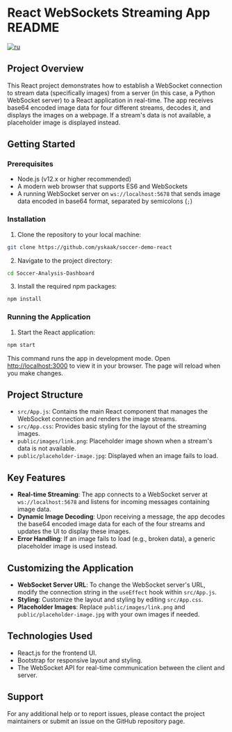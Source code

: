 # React WebSockets Streaming App README
[![ru](https://img.shields.io/badge/lang-ru-yellow.svg)](https://github.com/yskaaks/soccer-demo-react/blob/main/README.ru.md)

## Project Overview

This React project demonstrates how to establish a WebSocket connection to stream data (specifically images) from a server (in this case, a Python WebSocket server) to a React application in real-time. The app receives base64 encoded image data for four different streams, decodes it, and displays the images on a webpage. If a stream's data is not available, a placeholder image is displayed instead.

## Getting Started

### Prerequisites

- Node.js (v12.x or higher recommended)
- A modern web browser that supports ES6 and WebSockets
- A running WebSocket server on `ws://localhost:5678` that sends image data encoded in base64 format, separated by semicolons (`;`)

### Installation

1. Clone the repository to your local machine:
```bash
git clone https://github.com/yskaak/soccer-demo-react
```
2. Navigate to the project directory:
```bash
cd Soccer-Analysis-Dashboard
```
3. Install the required npm packages:
```bash
npm install
```

### Running the Application

1. Start the React application:
```bash
npm start
```
This command runs the app in development mode. Open [http://localhost:3000](http://localhost:3000) to view it in your browser. The page will reload when you make changes.

## Project Structure

- `src/App.js`: Contains the main React component that manages the WebSocket connection and renders the image streams.
- `src/App.css`: Provides basic styling for the layout of the streaming images.
- `public/images/link.png`: Placeholder image shown when a stream's data is not available.
- `public/placeholder-image.jpg`: Displayed when an image fails to load.

## Key Features

- **Real-time Streaming**: The app connects to a WebSocket server at `ws://localhost:5678` and listens for incoming messages containing image data.
- **Dynamic Image Decoding**: Upon receiving a message, the app decodes the base64 encoded image data for each of the four streams and updates the UI to display these images.
- **Error Handling**: If an image fails to load (e.g., broken data), a generic placeholder image is used instead.

## Customizing the Application

- **WebSocket Server URL**: To change the WebSocket server's URL, modify the connection string in the `useEffect` hook within `src/App.js`.
- **Styling**: Customize the layout and styling by editing `src/App.css`.
- **Placeholder Images**: Replace `public/images/link.png` and `public/placeholder-image.jpg` with your own images if needed.

## Technologies Used

- React.js for the frontend UI.
- Bootstrap for responsive layout and styling.
- The WebSocket API for real-time communication between the client and server.

## Support

For any additional help or to report issues, please contact the project maintainers or submit an issue on the GitHub repository page.
